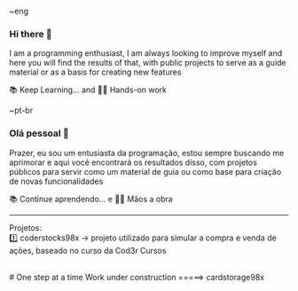 ~eng
### Hi there 👋

I am a programming enthusiast, I am always looking to improve myself and here you will find the results of that, with public projects to serve as a guide material or as a basis for creating new features


📚 Keep Learning... and 👷‍♂️ Hands-on work

~pt-br
### Olá pessoal 👋
Prazer, eu sou um entusiasta da programação, estou sempre buscando me aprimorar e aqui você encontrará os resultados disso, com projetos públicos para servir como um material de guia ou como base para criação de novas funcionalidades

📚 Continue aprendendo... e 👷‍♂️ Mãos a obra

---
Projetos:
<br>
1️⃣ coderstocks98x -> projeto utilizado para simular a compra e venda de ações, baseado no curso da Cod3r Cursos

<br>
# One step at a time
Work under construction =====> cardstorage98x
<!--
**mat98/mat98** is a ✨ _special_ ✨ repository because its `README.md` (this file) appears on your GitHub profile.

Here are some ideas to get you started:

- 🔭 I’m currently working on ...
- 🌱 I’m currently learning ...
- 👯 I’m looking to collaborate on ...
- 🤔 I’m looking for help with ...
- 💬 Ask me about ...
- 📫 How to reach me: ...
- 😄 Pronouns: ...
- ⚡ Fun fact: ...
-->
